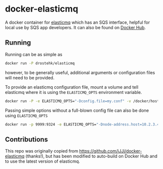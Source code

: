# docker-elasticmq

A docker container for [elasticmq](https://github.com/adamw/elasticmq) which has an SQS interface, helpful for local use by SQS app developers. It can also be found on [Docker Hub](https://hub.docker.com/r/drostehk/elasticmq/).

## Running

Running can be as simple as
```sh
docker run -P drostehk/elasticmq
```
however, to be generally useful, additional arguments or configuration files will need to be provided.

To provide an elasticmq configuration file, mount a volume and tell elasticmq where it is using the `ELASTICMQ_OPTS` environment variable.
```sh
docker run -P -e ELASTICMQ_OPTS="-Dconfig.file=my.conf" -v /docker/host/emq/my.conf:/elasticmq/my.conf:ro  drostehk/elasticmq
```

Passing simple options without a full-blown config file can also be done using `ELASTICMQ_OPTS`

```sh
docker run -p 9999:9324 -e ELASTICMQ_OPTS="-Dnode-address.host=10.2.3.4 -Dnode-address.port=9999" drostehk/elasticmq
```

## Contributions

This repo was originally copied from https://github.com/iJJi/docker-elasticmq (thanks!), but has been modified to auto-build on Docker Hub and to use the latest version of elasticmq.
